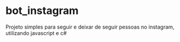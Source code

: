 # bot_instagram
Projeto simples para seguir e deixar de seguir pessoas no instagram, utilizando javascript e c#
